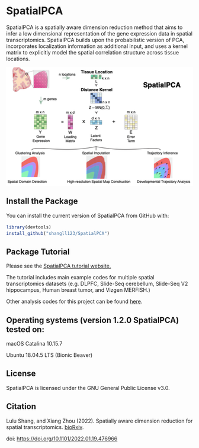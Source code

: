 # **SpatialPCA** 

SpatialPCA is a spatially aware dimension reduction method that aims to infer a low dimensional representation of the gene expression data in spatial transcriptomics. SpatialPCA builds upon the probabilistic version of PCA, incorporates localization information as additional input, and uses a kernel matrix to explicitly model the spatial correlation structure across tissue locations. 

<img align="top" src="https://raw.githubusercontent.com/shangll123/workflowr_Test/main/docs/assets/main_figure.jpeg" alt="drawing" width="600"/>


## Install the Package
You can install the current version of SpatialPCA from GitHub with:
```r
library(devtools)
install_github("shangll123/SpatialPCA")
```

## Package Tutorial
Please see the [SpatialPCA tutorial website.](http://lulushang.org/SpatialPCA_Tutorial/)

The tutorial includes main example codes for multiple spatial transcriptomics datasets (e.g. DLPFC, Slide-Seq cerebellum, Slide-Seq V2 hippocampus, Human breast tumor, and Vizgen MERFISH.)

Other analysis codes for this project can be found [here](http://lulushang.org/docs/Projects/SpatialPCA).

## Operating systems (version 1.2.0 SpatialPCA) tested on:
macOS Catalina 10.15.7

Ubuntu 18.04.5 LTS (Bionic Beaver)

## License

SpatialPCA is licensed under the GNU General Public License v3.0.

## Citation
Lulu Shang, and Xiang Zhou (2022). Spatially aware dimension reduction for spatial transcriptomics. [bioRxiv](https://www.biorxiv.org/content/10.1101/2022.01.19.476966v1).

doi: https://doi.org/10.1101/2022.01.19.476966
